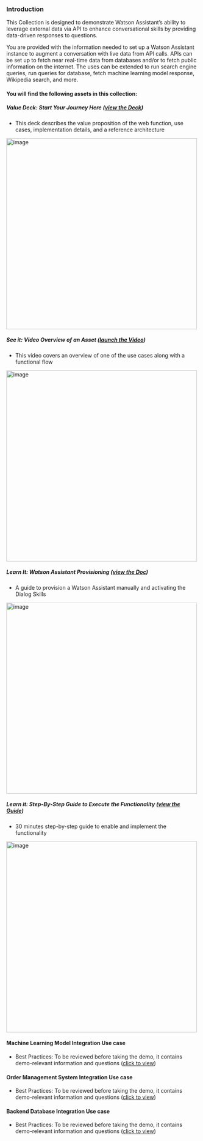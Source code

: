 <h3>Introduction</h3>
  
This Collection is designed to demonstrate Watson Assistant’s ability to leverage external data via API to enhance conversational skills by providing data-driven responses to questions.

You are provided with the information needed to set up a Watson Assistant instance to augment a conversation with live data from API calls. APIs can be set up to fetch near real-time data from databases and/or to fetch public information on the internet. The uses can be extended to run search engine queries, run queries for database, fetch machine learning model response, Wikipedia search, and more.

<!-- 
<img width="1000" alt="image" src="https://user-images.githubusercontent.com/114666786/208027642-7fe3cee6-39a6-4e47-b574-aebe7472478a.png"> 
<img width="1000" alt="image" src="https://user-images.githubusercontent.com/114666786/208027881-0328131e-d55d-45bc-ac9f-17708e10cb39.png">
-->

<h4>You will find the following assets in this collection:</h4>

<!--livesend-->
<!--
##### Value Deck: Start Your Journey Here ([view the Deck](https://livesend.ibm.com/i/KWRDA___eXqdoBrCfw6jq5L6AvCvIjxnEz7yjXzbbU6SpmrGAMCqgHguxli0oDBaFqePLUSSIGNR1SH3vmwDFWPLUSSIGNx4dq7JfdPR9cpnsU1iTSJdEhh___Dl8EQUALSIGN))
- This deck describes the value proposition of the web function, use cases, implementation details, and a reference architecture

[<img width="500" alt="image" src="https://user-images.githubusercontent.com/114666786/208032446-8fefea1f-468d-402a-a187-9a1bf231903b.png">](https://livesend.ibm.com/i/KWRDA___eXqdoBrCfw6jq5L6AvCvIjxnEz7yjXzbbU6SpmrGAMCqgHguxli0oDBaFqePLUSSIGNR1SH3vmwDFWPLUSSIGNx4dq7JfdPR9cpnsU1iTSJdEhh___Dl8EQUALSIGN)
-->

<!--GH-->
##### Value Deck: Start Your Journey Here ([view the Deck](https://github.com/ibm-build-lab/Watson-Assistant/blob/main/external-api-web-functions/Watson%20Assistant%20Value%20Deck.pdf))
- This deck describes the value proposition of the web function, use cases, implementation details, and a reference architecture

[<img width="500" alt="image" src="https://user-images.githubusercontent.com/114666786/208032446-8fefea1f-468d-402a-a187-9a1bf231903b.png">](https://github.com/ibm-build-lab/Watson-Assistant/blob/main/external-api-web-functions/Watson%20Assistant%20Value%20Deck.pdf)


<!--livesend-->
##### See it: Video Overview of an Asset ([launch the Video](https://livesend.ibm.com/i/KWRDA___eXqdoBrCfw6jq5L6AvCvIjxnEz7yjXzbbU6SrSQqdAxhBjA7kL3N1SkkvW3GZqaan___2oYS3lsbJOxElKcCiWLGvV74wuyakGkoOXUEQUALSIGN)) 
- This video covers an overview of one of the use cases along with a functional flow

[<img width="500" alt="image" src="https://user-images.githubusercontent.com/114666786/208032722-9d3c0ba1-7d35-4880-b47e-c7a3dc5c43f9.png">](https://livesend.ibm.com/i/KWRDA___eXqdoBrCfw6jq5L6AvCvIjxnEz7yjXzbbU6SrSQqdAxhBjA7kL3N1SkkvW3GZqaan___2oYS3lsbJOxElKcCiWLGvV74wuyakGkoOXUEQUALSIGN)


<!--seismic-->
<!--
##### See it: Video Overview of an Asset ([launch the Video](https://ibm.seismic.com/app?ContentId=dc7264b5-1093-4289-8e54-bf524321b7e8#/workspace/doc/b4422161-2ce2-4264-b405-bd2caad6bded//grid/title?viewType=MyFiles)) 
- This video covers an overview of one of the use cases along with a functional flow

[<img width="500" alt="image" src="https://user-images.githubusercontent.com/114666786/208032722-9d3c0ba1-7d35-4880-b47e-c7a3dc5c43f9.png">](https://ibm.seismic.com/app?ContentId=dc7264b5-1093-4289-8e54-bf524321b7e8#/workspace/doc/b4422161-2ce2-4264-b405-bd2caad6bded//grid/title?viewType=MyFiles)
-->


##### Learn It: Watson Assistant Provisioning ([view the Doc](https://github.com/ibm-build-lab/Watson-Assistant/blob/main/external-api-web-functions/Provisioning.md))
- A guide to provision a Watson Assistant manually and activating the Dialog Skills

[<img width="500" alt="image" src="https://user-images.githubusercontent.com/114666786/208033009-5d826373-74ff-4763-8c0a-24390c5c3bf8.png">](https://github.com/ibm-build-lab/Watson-Assistant/blob/main/external-api-web-functions/Provisioning.md)

##### Learn it: Step-By-Step Guide to Execute the Functionality ([view the Guide](https://github.com/ibm-build-lab/Watson-Assistant/blob/main/external-api-web-functions/ConfigurationGuide.md))
- 30 minutes step-by-step guide to enable and implement the functionality

[<img width="500" alt="image" src="https://user-images.githubusercontent.com/114666786/208033450-249fa3a0-fdfa-4963-9eda-d2f30b330e1a.png">](https://github.com/ibm-build-lab/Watson-Assistant/blob/main/external-api-web-functions/ConfigurationGuide.md)

#### Machine Learning Model Integration Use case
- Best Practices: To be reviewed before taking the demo, it contains demo-relevant information and questions ([click to view](https://github.com/ibm-build-lab/Watson-Assistant/blob/main/external-api-web-functions/best_practices_ml.md))

#### Order Management System Integration Use case
- Best Practices: To be reviewed before taking the demo, it contains demo-relevant information and questions ([click to view](https://github.com/ibm-build-lab/Watson-Assistant/blob/main/external-api-web-functions/best_practices_backend.md))

#### Backend Database Integration Use case
- Best Practices: To be reviewed before taking the demo, it contains demo-relevant information and questions ([click to view](https://github.com/ibm-build-lab/Watson-Assistant/blob/main/external-api-web-functions/best_practices_database.md))

